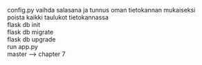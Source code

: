 config.py vaihda salasana ja tunnus oman tietokannan mukaiseksi <br>
poista kaikki taulukot tietokannassa <br>
flask db init <br>
flask db migrate <br>
flask db upgrade <br>
run app.py <br>
master --> chapter 7
